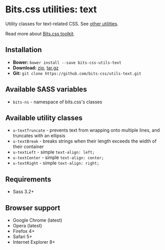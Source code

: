 # Bits.css utilities: text

Utility classes for text-related CSS. See [other utilities](https://github.com/bits-css/utils).

Read more about [Bits.css toolkit](https://github.com/bits-css/bits.css).

## Installation

* __Bower:__ `bower install --save bits-css-utils-text`
* __Download:__ [zip](https://github.com/bits-css/utils-text/zipball/master), [tar.gz](https://github.com/bits-css/utils-text/tarball/master)
* __Git:__ `git clone https://github.com/bits-css/utils-text.git`

## Available SASS variables

* `bits-ns` - namespace of bits.css's classes

## Available utility classes

* `u-textTruncate` - prevents text from wrapping onto multiple lines, and truncates with an ellipsis
* `u-textBreak` - breaks strings when their length exceeds the width of their container
* `u-textLeft` - simple `text-align: left;`
* `u-textCenter` - simple `text-align: center;`
* `u-textRight` - simple `text-align: right;`

## Requirements

* Sass 3.2+

## Browser support

* Google Chrome (latest)
* Opera (latest)
* Firefox 4+
* Safari 5+
* Internet Explorer 8+